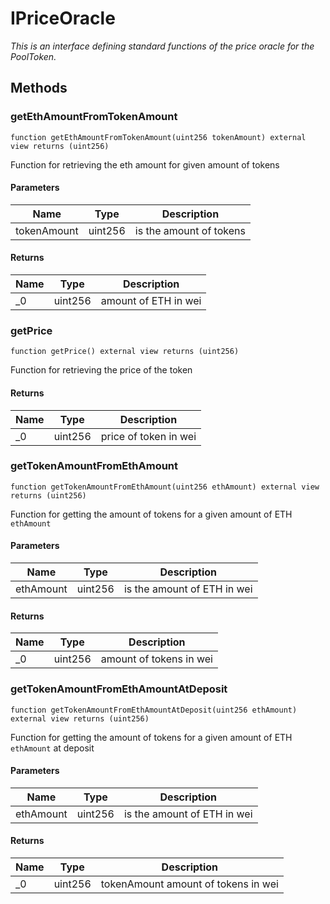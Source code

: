 # IPriceOracle







*This is an interface defining standard functions of the price oracle for the PoolToken.*

## Methods

### getEthAmountFromTokenAmount

```solidity
function getEthAmountFromTokenAmount(uint256 tokenAmount) external view returns (uint256)
```

Function for retrieving the eth amount for given amount of tokens



#### Parameters

| Name | Type | Description |
|---|---|---|
| tokenAmount | uint256 | is the amount of tokens |

#### Returns

| Name | Type | Description |
|---|---|---|
| _0 | uint256 | amount of ETH in wei |

### getPrice

```solidity
function getPrice() external view returns (uint256)
```

Function for retrieving the price of the token




#### Returns

| Name | Type | Description |
|---|---|---|
| _0 | uint256 | price of token in wei |

### getTokenAmountFromEthAmount

```solidity
function getTokenAmountFromEthAmount(uint256 ethAmount) external view returns (uint256)
```

Function for getting the amount of tokens for a given amount of ETH `ethAmount`



#### Parameters

| Name | Type | Description |
|---|---|---|
| ethAmount | uint256 | is the amount of ETH in wei |

#### Returns

| Name | Type | Description |
|---|---|---|
| _0 | uint256 | amount of tokens in wei |

### getTokenAmountFromEthAmountAtDeposit

```solidity
function getTokenAmountFromEthAmountAtDeposit(uint256 ethAmount) external view returns (uint256)
```

Function for getting the amount of tokens for a given amount of ETH `ethAmount` at deposit



#### Parameters

| Name | Type | Description |
|---|---|---|
| ethAmount | uint256 | is the amount of ETH in wei |

#### Returns

| Name | Type | Description |
|---|---|---|
| _0 | uint256 | tokenAmount amount of tokens in wei |





